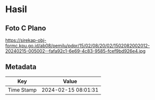 # Hasil

## Foto C Plano

https://sirekap-obj-formc.kpu.go.id/ab08/pemilu/pdpr/15/02/08/20/02/1502082002012-20240215-005002--fafa92c1-6e69-4c83-9585-fcef9bd926e4.jpg


## Metadata

| Key        | Value               |
| ---------- | ------------------- |
| Time Stamp | 2024-02-15 08:01:31 |



